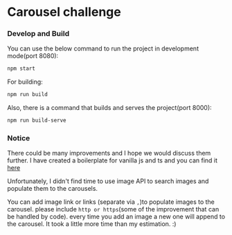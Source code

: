 # Carousel challenge 

### Develop and Build

You can use the below command to run the project in development mode(port 8080):
```bash
npm start
```
For building:
```bash
npm run build
```
Also, there is a command that builds and serves the project(port 8000):
```bash 
npm run build-serve
```

### Notice
There could be many improvements and I hope we would discuss them further.
I have created a boilerplate for vanilla js and ts and you can find it [here](https://github.com/alireza-mh/Vanilla-js-ts-boilerplate)

Unfortunately, I didn't find time to use image API to search images and populate them to the carousels.

You can add image link or links (separate via `,`)to populate images to the carousel.
please include `http or https`(some of the improvement that can be handled by code).
every time you add an image a new one will append to the carousel.
It took a little more time than my estimation. :)